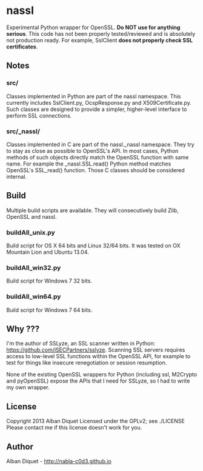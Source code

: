 nassl
=====

Experimental Python wrapper for OpenSSL. **Do NOT use for anything serious**.
This code has not been properly tested/reviewed and is absolutely not
production ready. For example, SslClient **does not properly check SSL
certificates**.


Notes
-----

### src/

Classes implemented in Python are part of the nassl namespace. This currently
includes SslClient.py, OcspResponse.py and X509Certificate.py. Such classes
are designed to provide a simpler, higher-level interface to perform SSL
connections.


### src/_nassl/

Classes implemented in C are part of the nassl._nassl namespace. They try to
stay as close as possible to OpenSSL's API. In most cases, Python methods of
such objects directly match the OpenSSL function with same name. For example
the _nassl.SSL.read() Python method matches OpenSSL's SSL_read() function.
Those C classes should be considered internal.


Build
-----

Multiple build scripts are available. They will consecutively build Zlib,
OpenSSL and nassl.


### buildAll_unix.py

Build script for OS X 64 bits and Linux 32/64 bits. It was tested on OX
Mountain Lion and Ubuntu 13.04.


### buildAll_win32.py

Build script for Windows 7 32 bits.


### buildAll_win64.py

Build script for Windows 7 64 bits.


Why ???
-------

I'm the author of SSLyze, an SSL scanner written in Python:
https://github.com/iSECPartners/sslyze. Scanning SSL servers requires access
to low-level SSL functions within the OpenSSL API, for example to test for
things like insecure renegotiation or session resumption. 

None of the existing OpenSSL wrappers for Python (including ssl, M2Crypto and
pyOpenSSL) expose the APIs that I need for SSLyze, so I had to write my own
wrapper.


License
-------

Copyright 2013 Alban Diquet
Licensed under the GPLv2; see ./LICENSE
Please contact me if this license doesn't work for you.


Author
------

Alban Diquet - http://nabla-c0d3.github.io
